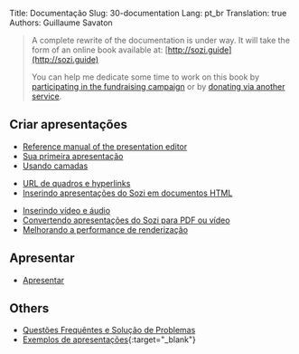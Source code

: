 Title: Documentação
Slug: 30-documentation
Lang: pt_br
Translation: true
Authors: Guillaume Savaton

> A complete rewrite of the documentation is under way.
> It will take the form of an online book available at: [http://sozi.guide](http://sozi.guide)
>
> You can help me dedicate some time to work on this book
> by [participating in the fundraising campaign](https://gofund.me/2f2b11db)
> or by [donating via another service](|filename|donate.md).

## Criar apresentações

* [Reference manual of the presentation editor](|filename|ui.md)
* [Sua primeira apresentação](|filename|tutorial-first.md)
* [Usando camadas](|filename|tutorial-layers.md)
<!-- * [Efeitos de transição](|filename|tutorial-transitions.md) -->
* [URL de quadros e hyperlinks](|filename|tutorial-links.md)
* [Inserindo apresentações do Sozi em documentos HTML](|filename|tutorial-embedding.md)
<!-- * [Exibindo e ocultando objetos](|filename|tutorial-showing-hiding.md) -->
* [Inserindo vídeo e áudio](|filename|tutorial-media.md)
* [Convertendo apresentações do Sozi para PDF ou vídeo](|filename|tutorial-converting.md)
* [Melhorando a performance de renderização](|filename|tutorial-performance.md)

## Apresentar

* [Apresentar](|filename|play.md)

## Others

* [Questões Frequêntes e Solução de Problemas](|filename|faq.md)
* [Exemplos de apresentações](https://sozi-projects.github.io/Sozi-demos){:target="_blank"}
